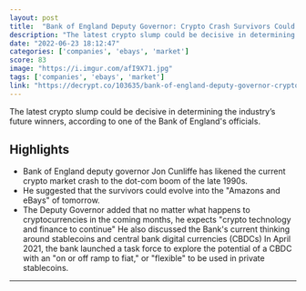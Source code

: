 ```yaml
---
layout: post
title:  "Bank of England Deputy Governor: Crypto Crash Survivors Could Become Tomorrow's 'Amazons and eBays'"
description: "The latest crypto slump could be decisive in determining the industry’s future winners, according to one of the Bank of England's officials."
date: "2022-06-23 18:12:47"
categories: ['companies', 'ebays', 'market']
score: 83
image: "https://i.imgur.com/afI9X71.jpg"
tags: ['companies', 'ebays', 'market']
link: "https://decrypt.co/103635/bank-of-england-deputy-governor-crypto-crash-survivors-could-become-tomorrows-amazons-and-ebays"
---
```


The latest crypto slump could be decisive in determining the industry’s future winners, according to one of the Bank of England's officials.

## Highlights

- Bank of England deputy governor Jon Cunliffe has likened the current crypto market crash to the dot-com boom of the late 1990s.
- He suggested that the survivors could evolve into the "Amazons and eBays" of tomorrow.
- The Deputy Governor added that no matter what happens to cryptocurrencies in the coming months, he expects "crypto technology and finance to continue" He also discussed the Bank's current thinking around stablecoins and central bank digital currencies (CBDCs) In April 2021, the bank launched a task force to explore the potential of a CBDC with an "on or off ramp to fiat," or "flexible" to be used in private stablecoins.

---

